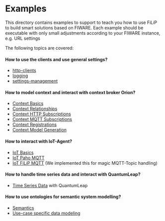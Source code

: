 # Examples

This directory contains examples to support to teach you how to use FiLiP to 
build smart solutions based on FIWARE. 
Each example should be executable with only small adjustments according to 
your FIWARE instance, e.g. URL settings

The following topics are covered:

#### How to use the clients and use general settings?

- [http-clients](https://github.com/RWTH-EBC/FiLiP/blob/master/examples/basics/e01_http_clients.py) 
- [logging](https://github.com/RWTH-EBC/FiLiP/blob/master/examples/basics/e11_logging.py) 
- [settings-management](https://github.com/RWTH-EBC/FiLiP/blob/master/examples/basics/e11_logging.py)

#### How to model context and interact with context broker Orion?
    
- [Context Basics](https://github.com/RWTH-EBC/FiLiP/blob/master/examples/ngsi_v2/e01_ngsi_v2_context_basics.py) 
- [Context Relationships](https://github.com/RWTH-EBC/FiLiP/blob/master/examples/ngsi_v2/e02_ngsi_v2_context_relationships.py)
- [Context HTTP Subscriptions](https://github.com/RWTH-EBC/FiLiP/blob/master/examples/ngsi_v2/e03_ngsi_v2_context_subscriptions_http.py)
- [Context MQTT Subscriptions](https://github.com/RWTH-EBC/FiLiP/blob/master/examples/ngsi_v2/e03_ngsi_v2_context_subscriptions_mqtt.py)
- [Context Registrations](https://github.com/RWTH-EBC/FiLiP/blob/master/examples/ngsi_v2/e05_ngsi_v2_context_registrations.py)
- [Context Model Generation](https://github.com/RWTH-EBC/FiLiP/blob/master/examples/ngsi_v2/e06_ngsi_v2_autogenerate_context_data_models.py)

#### How to interact with IoT-Agent?

- [IoT Basics](https://github.com/RWTH-EBC/FiLiP/blob/master/examples/ngsi_v2/e07_ngsi_v2_iota_basics.py)
- [IoT Paho MQTT](https://github.com/RWTH-EBC/FiLiP/blob/master/examples/ngsi_v2/e08_ngsi_v2_iota_paho_mqtt.py)
- [IoT FiLiP MQTT](https://github.com/RWTH-EBC/FiLiP/blob/master/examples/ngsi_v2/e09_ngsi_v2_iota_filip_mqtt.py)
  (We implemented this for magic MQTT-Topic handling)

#### How to handle time series data and interact with QuantumLeap?

- [Time Series Data](https://github.com/RWTH-EBC/FiLiP/blob/master/examples/ngsi_v2/e10_ngsi_v2_quantumleap.py)
  with QuantumLeap

#### How to use ontologies for semantic system modelling?

- [Semantics](https://github.com/RWTH-EBC/FiLiP/tree/master/examples/ngsi_v2/e11_ngsi_v2_semantics)
- [Use-case specific data modeling](https://github.com/RWTH-EBC/FiLiP/tree/master/examples/ngsi_v2/e12_ngsi_v2_use_case_models.py)

